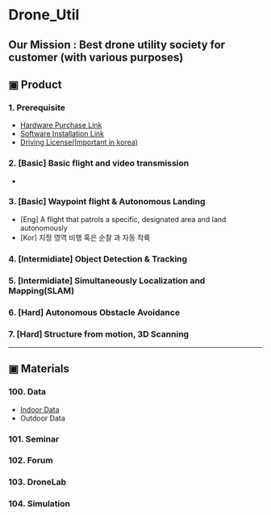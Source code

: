 # Drone_Util

## Our Mission : Best drone utility society for customer (with various purposes)

## ▣ Product

### 1. Prerequisite
  - [Hardware Purchase Link]()
  - [Software Installation Link]()
  - [Driving License(Important in korea)]()


### 2. [Basic] Basic flight and video transmission 
- 

### 3. [Basic] Waypoint flight & Autonomous Landing
- [Eng] A flight that patrols a specific, designated area and land autonomously
- [Kor] 지정 영역 비행 혹은 순찰 과 자동 착륙


### 4. [Intermidiate] Object Detection & Tracking

### 5. [Intermidiate] Simultaneously Localization and Mapping(SLAM)

### 6. [Hard] Autonomous Obstacle Avoidance

### 7. [Hard] Structure from motion, 3D Scanning

     
---

   
## ▣ Materials

### 100. Data
  - [Indoor Data]()
  - Outdoor Data

### 101. Seminar

### 102. Forum

### 103. DroneLab

### 104. Simulation

